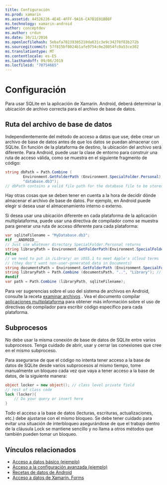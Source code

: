 ```yaml
---
title: Configuración
ms.prod: xamarin
ms.assetid: 44526226-4E4E-4FFF-9A16-CA7B1E01BB8F
ms.technology: xamarin-android
author: conceptdev
ms.author: crdun
ms.date: 10/11/2016
ms.openlocfilehash: 5ebafa70239305210da631c3e9c34278f83b272b
ms.sourcegitcommit: 57f815bf0024b1afe9754c0e28054fc0a53ce302
ms.translationtype: MT
ms.contentlocale: es-ES
ms.lasthandoff: 09/06/2019
ms.locfileid: "70754665"
---
```

# <a name="configuration"></a>Configuración

Para usar SQLite en la aplicación de Xamarin. Android, deberá determinar la ubicación de archivo correcta para el archivo de base de datos.

## <a name="database-file-path"></a>Ruta del archivo de base de datos

Independientemente del método de acceso a datos que use, debe crear un archivo de base de datos antes de que los datos se puedan almacenar con SQLite. En función de la plataforma de destino, la ubicación del archivo será diferente. Para Android, puede usar la clase de entorno para construir una ruta de acceso válida, como se muestra en el siguiente fragmento de código:

```csharp
string dbPath = Path.Combine (
        Environment.GetFolderPath (Environment.SpecialFolder.Personal),
        "database.db3");
// dbPath contains a valid file path for the database file to be stored
```

Hay otras cosas que se deben tener en cuenta a la hora de decidir dónde almacenar el archivo de base de datos. Por ejemplo, en Android puede elegir si desea usar el almacenamiento interno o externo.

Si desea usar una ubicación diferente en cada plataforma de la aplicación multiplataforma, puede usar una directiva de compilador como se muestra para generar una ruta de acceso diferente para cada plataforma:

```csharp
var sqliteFilename = "MyDatabase.db3";
#if __ANDROID__
// Just use whatever directory SpecialFolder.Personal returns
string libraryPath = Environment.GetFolderPath(Environment.SpecialFolder.Personal); ;
#else
// we need to put in /Library/ on iOS5.1 to meet Apple's iCloud terms
// (they don't want non-user-generated data in Documents)
string documentsPath = Environment.GetFolderPath (Environment.SpecialFolder.Personal); // Documents folder
string libraryPath = Path.Combine (documentsPath, "..", "Library"); // Library folder instead
#endif
var path = Path.Combine (libraryPath, sqliteFilename);
```

Para ver sugerencias sobre el uso del sistema de archivos en Android, consulte la receta [examinar archivos](https://github.com/xamarin/recipes/tree/master/Recipes/android/data/files/browse_files) . Vea el documento compilar [aplicaciones multiplataforma](~/cross-platform/app-fundamentals/building-cross-platform-applications/index.md) para obtener más información sobre el uso de directivas de compilador para escribir código específico para cada plataforma.

## <a name="threading"></a>Subprocesos

No debe usar la misma conexión de base de datos de SQLite entre varios subprocesos. Tenga cuidado de abrir, usar y cerrar las conexiones que cree en el mismo subproceso.

Para asegurarse de que el código no intenta tener acceso a la base de datos de SQLite desde varios subprocesos al mismo tiempo, tome manualmente un bloqueo cada vez que vaya a tener acceso a la base de datos, de la siguiente manera:

```csharp
object locker = new object(); // class level private field
// rest of class code
lock (locker){
    // Do your query or insert here
}
```

Todo el acceso a la base de datos (lecturas, escrituras, actualizaciones, etc.) debe ajustarse con el mismo bloqueo. Se debe tener cuidado para evitar una situación de interbloqueo asegurándose de que el trabajo dentro de la cláusula Lock se mantiene sencillo y no llama a otros métodos que también pueden tomar un bloqueo.

## <a name="related-links"></a>Vínculos relacionados

- [Acceso a datos básico (ejemplo)](https://github.com/xamarin/mobile-samples/tree/master/DataAccess/Basic)
- [Acceso a la configuración avanzada (ejemplo)](https://github.com/xamarin/mobile-samples/tree/master/DataAccess/Advanced)
- [Recetas de datos de Android](https://github.com/xamarin/recipes/tree/master/Recipes/android/data)
- [Acceso a datos de Xamarin. Forms](~/xamarin-forms/data-cloud/data/databases.md)
